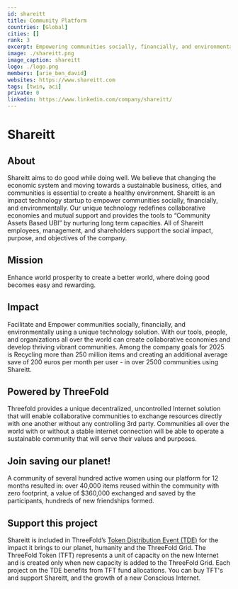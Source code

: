```yaml
---
id: shareitt
title: Community Platform
countries: [Global]
cities: []
rank: 3
excerpt: Empowering communities socially, financially, and environmentally.
image: ./shareitt.png
image_caption: shareitt
logo: ./logo.png
members: [arie_ben_david]
websites: https://www.shareitt.com
tags: [twin, aci]
private: 0
linkedin: https://www.linkedin.com/company/shareitt/
---
```



# Shareitt

## About

Shareitt aims to do good while doing well. We believe that changing the economic system and moving towards a sustainable business, cities, and communities is essential to create a healthy environment. Shareitt is an impact technology startup to empower communities socially, financially, and environmentally. Our unique technology redefines collaborative economies and mutual support and provides the tools to “Community Assets Based UBI” by nurturing long term capacities. All of Shareitt employees, management, and shareholders support the social impact, purpose, and objectives of the company.

## Mission

Enhance world prosperity to create a better world, where doing good becomes easy and rewarding.

## Impact

Facilitate and Empower communities socially, financially, and environmentally using a unique technology solution. With our tools, people, and organizations all over the world can create collaborative economies and develop thriving vibrant communities. Among the company goals for 2025 is Recycling more than 250 million items and creating an additional average save of 200 euros per month per user - in over 2500 communities using Shareitt.

## Powered by ThreeFold

Threefold provides a unique decentralized, uncontrolled Internet solution that will enable collaborative communities to exchange resources directly with one another without any controlling 3rd party. Communities all over the world with or without a stable internet connection will be able to operate a sustainable community that will serve their values and purposes.

## Join saving our planet!

A community of several hundred active women using our platform for 12 months resulted in: over 40,000 items reused within the community with zero footprint, a value of $360,000 exchanged and saved by the participants, hundreds of new friendships formed.

## Support this project

Shareitt is included in ThreeFold’s [Token Distribution Event (TDE)](https://wiki.threefold.io/#/tdeoverview)</a> for the impact it brings to our planet, humanity and the ThreeFold Grid.
The ThreeFold Token (TFT) represents a unit of capacity on the new Internet and is created only when new capacity is added to the ThreeFold Grid.
Each project on the TDE benefits from TFT fund allocations. You can buy TFT's and support Shareitt, and the growth of a new Conscious Internet.


<!-- ## TFGrid Solution

### Roadmap

- Q1 2021
  - Integrate on ThreeFold Grid, 3Bot and TF Wallet

 -->